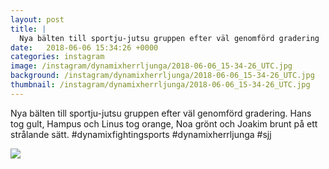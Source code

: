 ```yaml
---
layout: post
title: |
  Nya bälten till sportju-jutsu gruppen efter väl genomförd gradering
date:   2018-06-06 15:34:26 +0000
categories: instagram
image: /instagram/dynamixherrljunga/2018-06-06_15-34-26_UTC.jpg
background: /instagram/dynamixherrljunga/2018-06-06_15-34-26_UTC.jpg
thumbnail: /instagram/dynamixherrljunga/2018-06-06_15-34-26_UTC.jpg
---
```

Nya bälten till sportju-jutsu gruppen efter väl genomförd gradering. Hans tog gult, Hampus och Linus tog orange, Noa grönt och Joakim brunt på ett strålande sätt. #dynamixfightingsports #dynamixherrljunga #sjj



<img src='/www-dynamix-herrljunga/instagram/dynamixherrljunga/2018-06-06_15-34-26_UTC.jpg' class='img-fluid' />
